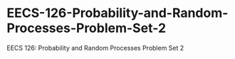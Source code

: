 # EECS-126-Probability-and-Random-Processes-Problem-Set-2
EECS 126: Probability and Random Processes Problem Set 2
